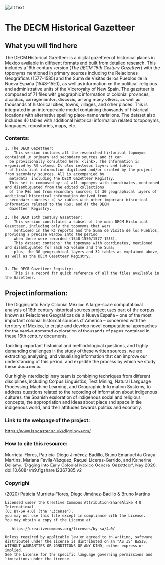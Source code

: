 ![alt text](https://www.lancaster.ac.uk/digging-ecm/wp-content/uploads/2018/04/Logo-sticky-header-345.png  "Digging into Early Colonial Mexico Logo")
# The DECM Historical Gazetteer

## What you will find here
The DECM Historical Gazetteer is a digital gazetteer of historical places in Mexico available in different formats and built from detailed research. This includes a 16th century version (*The DECM 16th Century Gazetteer*) with the toponyms mentioned in primary sources including the Relaciones Geográficas (1577-1585) and the Suma de Visitas de los Pueblos de la Nueva España (1548-1550), as well as information on the political, religious and administrative units of the Viceroyalty of New Spain. 
The gazetteer is composed of 71 files with geographic information of colonial provinces, alcaldias, corregimientos, diocesis, among many others, as well as thousands of historical cities, towns, villages, and other places. This is integrated in an interoperable model containing thousands of historical locations with alternative spelling place-name variations. The dataset also includes 40 tables with additional historical information related to toponyms, languages, repositories, maps, etc.

### Contents:
``` 
1. The DECM Gazetteer: 
	This version includes all the researched historical toponyms contained in primary and secondary sources and it can 
  be provisionally consulted here: <link>. The information is organised by RG volume. It also includes layers and tables 
  of historical information digitised and/or created by the project from secondary sources. All is accompanied by 
  metadata, including the DECM Gazetteer Registry. 
  This set is composed by: a) all toponyms with coordinates, mentioned and disambiguated from the edited collections 
  of the RGs and from secondary sources; b) 30 geographical layers of additional historical information derived from 
  secondary sources; c) 32 tables with other important historical information related to the RGs; and d) the DECM 
  Gazetteer Registry.
  
2. The DECM 16th century Gazetteer:
	This version constitutes a subset of the main DECM Historical Gazetteer, including only the toponyms that were 
	mentioned in the RG reports and the Suma de Visita de los Pueblos, providing a precise window into the period 
	when these were recorded (1548-1550/1577-1585). 
	This dataset contains: the toponyms with coordinates, mentioned and disambiguated for each RG volume and the Suma; 
	plus, the 30 geographical layers and 32 tables as explained above, as well as the DECM Gazetteer Registry. 


3. The DECM Gazetteer Registry:
	This is a record for quick reference of all the files available in the Gazetteer.

``` 

## Project information: 
The Digging into Early Colonial Mexico: A large-scale computational analysis of 16th century historical sources project uses part of the corpus known as Relaciones Geográficas de la Nueva España – one of the most important colonial historical sources of America – concerned with the territory of Mexico, to create and develop novel computational approaches for the semi-automated exploration of thousands of pages contained in these 16th century documents.

Tackling important historical and methodological questions, and highly demanding challenges in the study of these written sources, we are extracting, analysing, and visualising information that can improve our understanding of this period, and expedite the process by which we study these documents.

Our highly interdisciplinary team is combining techniques from different disciplines, including Corpus Linguistics, Text Mining, Natural Language Processing, Machine Learning, and Geographic Information Systems, to address questions related to the recording of information about indigenous cultures, the Spanish exploration of indigenous social and religious concepts, the appropriation and ideas about place and space in the indigenous world, and their attitudes towards politics and economy. 

### Link to the webpage of the project: 
https://www.lancaster.ac.uk/digging-ecm/

### How to cite this resource: 
Murrieta-Flores, Patricia, Diego Jiménez-Badillo, Bruno Emanuel da Graça Martins, Mariana Favila-Vázquez, Raquel Liceras-Garrido, and Katherine Bellamy. ‘Digging into Early Colonial Mexico General Gazetteer’, May 2020. doi:10.6084/m9.figshare.12367385.v2.

### Copyright
(2020) Patricia Murrieta-Flores, Diego Jiménez-Badillo & Bruno Martins
``` 
Licensed under the Creative Commons Attribution-ShareAlike 4.0 International 
(CC BY-SA 4.0) (the "License");
you may not use this file except in compliance with the License.
You may obtain a copy of the License at

   https://creativecommons.org/licenses/by-sa/4.0/

Unless required by applicable law or agreed to in writing, software
distributed under the License is distributed on an "AS IS" BASIS,
WITHOUT WARRANTIES OR CONDITIONS OF ANY KIND, either express or implied.
See the License for the specific language governing permissions and
limitations under the License.
``` 


